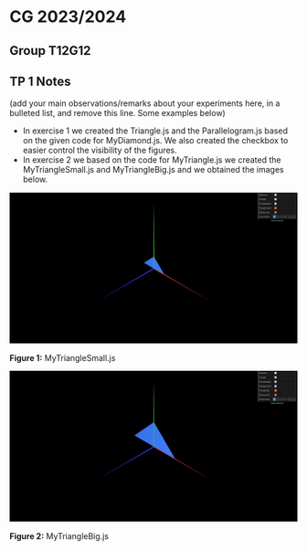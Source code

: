 # CG 2023/2024

## Group T12G12

## TP 1 Notes

(add your main observations/remarks about your experiments here, in a bulleted list, and remove this line. Some examples below)

- In exercise 1 we created the Triangle.js and the Parallelogram.js based on the given code for MyDiamond.js. We also created the checkbox to easier control the visibility of the figures.
- In exercise 2 we based on the code for MyTriangle.js we created the MyTriangleSmall.js and MyTriangleBig.js and we obtained the images below.

![Screenshot 1](screenshots/CG-t12g12-tp1-1.png.png)

**Figure 1:** MyTriangleSmall.js

![Screenshot 2](screenshots/CG-t12g12-tp1-2.png.png)

**Figure 2:** MyTriangleBig.js

